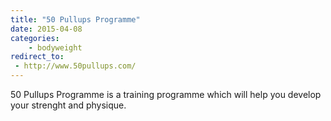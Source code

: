 ```yaml
---
title: "50 Pullups Programme"
date: 2015-04-08
categories:
    - bodyweight
redirect_to:
 - http://www.50pullups.com/
---
```


50 Pullups Programme is a training programme which will help you develop your strenght and physique.
